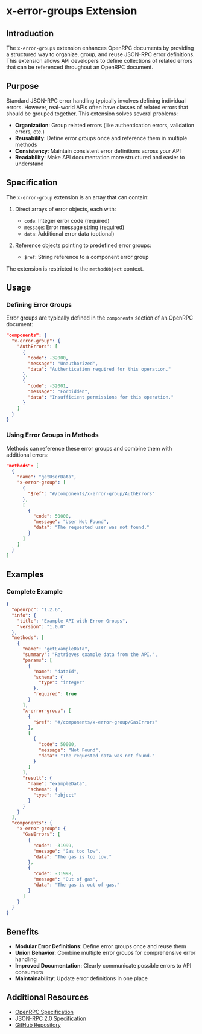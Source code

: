 # x-error-groups Extension

## Introduction

The `x-error-groups` extension enhances OpenRPC documents by providing a structured way to organize, group, and reuse JSON-RPC error definitions. This extension allows API developers to define collections of related errors that can be referenced throughout an OpenRPC document.

## Purpose

Standard JSON-RPC error handling typically involves defining individual errors. However, real-world APIs often have classes of related errors that should be grouped together. This extension solves several problems:

- **Organization**: Group related errors (like authentication errors, validation errors, etc.)
- **Reusability**: Define error groups once and reference them in multiple methods
- **Consistency**: Maintain consistent error definitions across your API
- **Readability**: Make API documentation more structured and easier to understand

## Specification

The `x-error-group` extension is an array that can contain:

1. Direct arrays of error objects, each with:

   - `code`: Integer error code (required)
   - `message`: Error message string (required)
   - `data`: Additional error data (optional)

2. Reference objects pointing to predefined error groups:
   - `$ref`: String reference to a component error group

The extension is restricted to the `methodObject` context.

## Usage

### Defining Error Groups

Error groups are typically defined in the `components` section of an OpenRPC document:

```json
"components": {
  "x-error-group": {
    "AuthErrors": [
      {
        "code": -32000,
        "message": "Unauthorized",
        "data": "Authentication required for this operation."
      },
      {
        "code": -32001,
        "message": "Forbidden",
        "data": "Insufficient permissions for this operation."
      }
    ]
  }
}
```

### Using Error Groups in Methods

Methods can reference these error groups and combine them with additional errors:

```json
"methods": [
  {
    "name": "getUserData",
    "x-error-group": [
      {
        "$ref": "#/components/x-error-group/AuthErrors"
      },
      [
        {
          "code": 50000,
          "message": "User Not Found",
          "data": "The requested user was not found."
        }
      ]
    ]
  }
]
```

## Examples

### Complete Example

```json
{
  "openrpc": "1.2.6",
  "info": {
    "title": "Example API with Error Groups",
    "version": "1.0.0"
  },
  "methods": [
    {
      "name": "getExampleData",
      "summary": "Retrieves example data from the API.",
      "params": [
        {
          "name": "dataId",
          "schema": {
            "type": "integer"
          },
          "required": true
        }
      ],
      "x-error-group": [
        {
          "$ref": "#/components/x-error-group/GasErrors"
        },
        [
          {
            "code": 50000,
            "message": "Not Found",
            "data": "The requested data was not found."
          }
        ]
      ],
      "result": {
        "name": "exampleData",
        "schema": {
          "type": "object"
        }
      }
    }
  ],
  "components": {
    "x-error-group": {
      "GasErrors": [
        {
          "code": -31999,
          "message": "Gas too low",
          "data": "The gas is too low."
        },
        {
          "code": -31998,
          "message": "Out of gas",
          "data": "The gas is out of gas."
        }
      ]
    }
  }
}
```

## Benefits

- **Modular Error Definitions**: Define error groups once and reuse them
- **Union Behavior**: Combine multiple error groups for comprehensive error handling
- **Improved Documentation**: Clearly communicate possible errors to API consumers
- **Maintainability**: Update error definitions in one place

## Additional Resources

- [OpenRPC Specification](https://spec.open-rpc.org/)
- [JSON-RPC 2.0 Specification](https://www.jsonrpc.org/specification)
- [GitHub Repository](https://github.com/open-rpc/specification-extension-spec)
